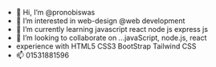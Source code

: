 - 👋 Hi, I’m @pronobiswas
- 👀 I’m interested in web-design @web development
- 🌱 I’m currently learning javascript react node js express js
- 💞️ I’m looking to collaborate on ...javaScript, node.js, react
- experience with HTML5 CSS3 BootStrap Tailwind CSS
- 📫 01531881596

<!---
pronobiswas/pronobiswas is a ✨ special ✨ repository because its `README.md` (this file) appears on your GitHub profile.
You can click the Preview link to take a look at your changes.
--->
